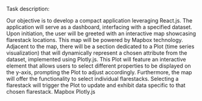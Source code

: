 Task description:

Our objective is to develop a compact application leveraging React.js.
The application will serve as a dashboard, interfacing with a specified dataset.
Upon initiation, the user will be greeted with an interactive map showcasing flarestack locations. This map will be powered by Mapbox technology. Adjacent to the map, there will be a section dedicated to a Plot (time series visualization) that will dynamically represent a chosen attribute from the dataset, implemented using Plotly.js.
This Plot will feature an interactive element that allows users to select different properties to be displayed on the y-axis, prompting the Plot to adjust accordingly.
Furthermore, the map will offer the functionality to select individual flarestacks. Selecting a flarestack will trigger the Plot to update and exhibit data specific to that chosen flarestack.
Mapbox
Plotly.js
